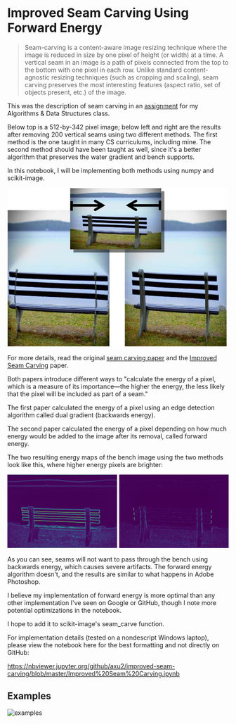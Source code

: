 # Improved Seam Carving Using Forward Energy

>Seam-carving is a content-aware image resizing technique where the image is reduced in size by one pixel of height (or width) at a time. A vertical seam in an image is a path of pixels connected from the top to the bottom with one pixel in each row. Unlike standard content-agnostic resizing techniques (such as cropping and scaling), seam carving preserves the most interesting features (aspect ratio, set of objects present, etc.) of the image.

This was the description of seam carving in an [assignment](https://www.cs.princeton.edu/courses/archive/spring16/cos226/assignments/seamCarving.html)
for my Algorithms & Data Structures class.

Below top is a 512-by-342 pixel image; below left and right are the results after removing 200 vertical seams using two different methods. The first method is the one taught in many CS curriculums, including mine. The second method should have been taught as well, since it's a better algorithm that preserves the water gradient and bench supports.

In this notebook, I will be implementing both methods using numpy and scikit-image.

<img src="doub_bench3_comp.jpg" alt="seam" width=500>

For more details, read the original [seam carving paper](http://www.faculty.idc.ac.il/arik/SCWeb/imret/index.html) 
and the [Improved Seam Carving](http://www.faculty.idc.ac.il/arik/SCWeb/vidret/index.html) paper.

Both papers introduce different ways to "calculate the energy of a pixel, which is a measure of its importance—the higher the energy, the less likely that the pixel will be included as part of a seam."

The first paper calculated the energy of a pixel using an edge detection algorithm called dual gradient (backwards energy).

The second paper calculated the energy of a pixel depending on how much energy would be added to the image after its removal, called forward energy.

The two resulting energy maps of the bench image using the two methods look like this, where higher energy pixels are brighter:

<img src="eimg.jpg" alt="eimg" width=700>

As you can see, seams will not want to pass through the bench using backwards energy, which causes severe artifacts. The forward energy algorithm doesn't, and the results are similar to what happens in Adobe Photoshop.

I believe my implementation of forward energy is more optimal than any other implementation I've seen on Google or GitHub, though I note more potential optimizations in the notebook.

I hope to add it to scikit-image's seam_carve function.

For implementation details (tested on a nondescript Windows laptop), please view the notebook here for the best formatting and not directly on GitHub:

https://nbviewer.jupyter.org/github/axu2/improved-seam-carving/blob/master/Improved%20Seam%20Carving.ipynb

## Examples

![examples](examples.png)
